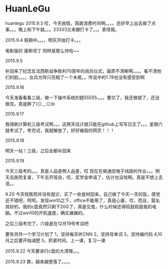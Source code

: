 # HuanLeGu
huanlegu 
2015.9.3
哎，今天放假，简直浪费时间啊。。。。还好早上出去做了点事。。。晚上和下午就。。。23333又来蹭打卡了。。。表怪我。


2015.9.4
假期中。。。。明天开始打卡。。。

电影版的  康斯坦丁 同样是那么帅哈~~


2015.9.5

补回来了纪念反法西斯战争胜利70周年的阅兵仪式，画质不清晰啊。。。。看不清他们的脸。。。。女兵方阵只亮相了一个末尾。。传说中的1.78也没有感受到啊


2015.9.16

今天准备看看三级，做一下操作系统的题55555.。。。要交了，我还做错了，还没做完。真是醉了(⊙﹏⊙)b


2015.9.17

我得刷计算机三级考试啊。。。这两天估计就只能在github上写写日志了。。。星期六就考试了，考完试，我就解放了，好好编我的网页！！！


2015.9.18

明天一站！三级，之后全都补回来


2015.9.19

今天三级考的。。。真是人品差啊人品差，哎
现在在做通信电子线路的作业。。。明天去医院复查，下午去开班会，哎，奖学金申请了，估计也没戏啊。真是不想上去说。。

9.20
今天校医院并没有就诊，买了一些食材回来，自己做了今天一天的饭，感觉还不错吧，呵呵。发现win10之下，office不能用了，真是心塞，哎，而且，莫名其妙的，我的c盘竟然只剩下20G了，真是见鬼，什么时候还得捣鼓捣鼓我的电脑。不过win10的开机速度，确实展展的。

之后三级考完了，六级是在12月19号考试吧

要有另外一个学习计划了
1，坚持每天听CNN
2，坚持背单词
3，坚持编代码
4,10月之后要开始减肥
5，抓紧时间，上一课，复习一课


2015.9.22
今天要进行c盘的大清理。。。

2015.9.23
靠，越来越堕落了。。。。
